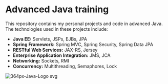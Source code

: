 # Advanced Java training

This repository contains my personal projects and code in advanced Java. The technologies used in these projects include:

* **Java EE:** Servlets, JSPs, EJBs, JPA
* **Spring Framework:** Spring MVC, Spring Security, Spring Data JPA
* **RESTful Web Services:** JAX-RS, Jersey
* **Enterprise Application Integration:** JMS, JCA
* **Networking:** Sockets, RMI
* **Concurrency:** Multithreading, Semaphores, Lock

![364px-Java-Logo svg](https://github.com/Vale-gale/Advanced-Java-training/assets/99009069/02e54772-0bc4-4bd4-b460-e7da9523ac88)
